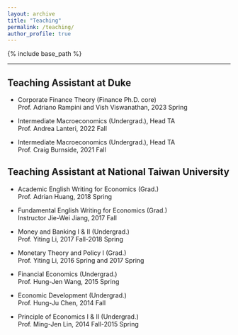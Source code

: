 ```yaml
---
layout: archive
title: "Teaching"
permalink: /teaching/
author_profile: true
---
```


{% include base_path %}

***

## Teaching Assistant at Duke

* Corporate Finance Theory (Finance Ph.D. core)       
Prof. Adriano Rampini and Vish Viswanathan, 2023 Spring

* Intermediate Macroeconomics (Undergrad.), Head TA     
Prof. Andrea Lanteri, 2022 Fall

* Intermediate Macroeconomics (Undergrad.), Head TA     
Prof. Craig Burnside, 2021 Fall


## Teaching Assistant at National Taiwan University

* Academic English Writing for Economics (Grad.)    
Prof. Adrian Huang, 2018 Spring   

* Fundamental English Writing for Economics (Grad.)             
Instructor Jie-Wei Jiang, 2017 Fall

* Money and Banking I & II (Undergrad.)           
Prof. Yiting Li, 2017 Fall-2018 Spring  

* Monetary Theory and Policy I (Grad.)           
Prof. Yiting Li, 2016 Spring and 2017 Spring

* Financial Economics (Undergrad.)                     
Prof. Hung-Jen Wang, 2015 Spring 

* Economic Development (Undergrad.)                     
Prof. Hung-Ju Chen, 2014 Fall

* Principle of Economics I & II (Undergrad.)                               
Prof. Ming-Jen Lin, 2014 Fall-2015 Spring
